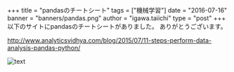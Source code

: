+++
title = "pandasのチートシート"
tags = ["機械学習"]
date = "2016-07-16"
banner = "banners/pandas.png"
author = "igawa.taiichi"
type = "post"
+++
以下のサイトにpandasのチートシートがありました。
ありがとうございます。

http://www.analyticsvidhya.com/blog/2015/07/11-steps-perform-data-analysis-pandas-python/

<!--more-->

![text](http://www.analyticsvidhya.com/wp-content/uploads/2015/07/cheatsheet.jpg)
